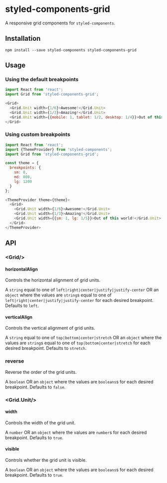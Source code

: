# styled-components-grid

A responsive grid components for `styled-components`.

## Installation

    npm install --save styled-components styled-components-grid
    
## Usage

### Using the default breakpoints

```js
import React from 'react';
import Grid from 'styled-components-grid';

<Grid>
  <Grid.Unit width={1/6}>Awesome!</Grid.Unit>
  <Grid.Unit width={1/3}>Amazing!</Grid.Unit>
  <Grid.Unit width={{mobile: 1, tablet: 1/2, desktop: 1/4}}>Out of this world!</Grid.Unit>
</Grid>

```

### Using custom breakpoints

```js
import React from 'react';
import {ThemeProvider} from 'styled-components';
import Grid from 'styled-components-grid';

const theme = {
  breakpoints: {
    sm: 0,
    md: 800,
    lg: 1200
  }
};

<ThemeProvider theme={theme}>
  <Grid>
    <Grid.Unit width={1/6}>Awesome!</Grid.Unit>
    <Grid.Unit width={1/3}>Amazing!</Grid.Unit>
    <Grid.Unit width={{sm: 1, lg: 1/5}}>Out of this world!</Grid.Unit>
  </Grid>
</ThemeProvider>

```

## API

### &lt;Grid/&gt;

#### horizontalAlign

Controls the horizontal alignment of grid units.

A `string` equal to one of `left|right|center|justify|justify-center` OR an `object` where the values are `string`s equal to one of `left|right|center|justify|justify-center` for each desired breakpoint. Defaults to `left`.

#### verticalAlign

Controls the vertical alignment of grid units.

A `string` equal to one of `top|bottom|center|stretch` OR an `object` where the values are `string`s equal to one of `top|bottom|center|stretch` for each desired breakpoint. Defaults to `stretch`.

### reverse

Reverse the order of the grid units.

A `boolean` OR an `object` where the values are `booleans`s for each desired breakpoint. Defaults to `false`.

### &lt;Grid.Unit/&gt;

#### width

Controls the width of the grid unit.

A `number` OR an `object` where the values are `number`s for each desired breakpoint. Defaults to `true`.

#### visible

Controls whether the grid unit is visible.

A `boolean` OR an `object` where the values are `booleans`s for each desired breakpoint. Defaults to `true`.

